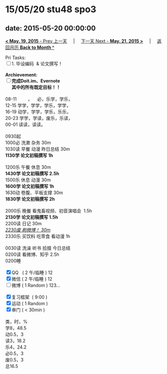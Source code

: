 # 15/05/20 stu48 spo3

date: 2015-05-20 00:00:00
---
[**< May. 19, 2015** - Prev 上一天](/lifelogs/2015/05/d19.html) &nbsp; &nbsp; | &nbsp; &nbsp; [下一天 Next - **May. 21, 2015 >**](/lifelogs/2015/05/d21.html) &nbsp; &nbsp; |  &nbsp; &nbsp; [返回月历 **Back to Month ^**](/lifelogs/2015/05/index.html)
<br/><div>Pri Tasks:<br/><input type="checkbox" />1. 毕设编码  & 论文撰写！</div><div><br/></div><div><b>Archievement:</b></div><div><b><input type="checkbox" />完成Doit.im、</b><b>Evernote</b></div><div><b>      其中的</b><b>所有</b><b>既定目标！！</b></div><div><div><br/></div>08-11         ，    必，乐学，学乐，<br/>12-15 学学，学学，学乐，学学，<br/>16-19 动学，学学，学乐，乐乐，<br/>20-23 学学，学读，废乐，乐读，</div><div>00-01 读读，读读。<br/><div><br/></div>0930起<br/>1000必 洗漱 杂务 30m</div><div>1030读 早餐 动漫 昨日总结 30m </div><div><b>1130学 论文初稿撰写 1h</b><div><br/></div>1200乐 午餐 休息 30m</div><div><b>1430学 </b><b>论文初稿撰写</b><b> 2.5h</b></div><div><div>1500乐 休息 动漫 30m</div><div><b>1600学 论文初稿撰写</b><b> 1h</b></div><div>1630动 卷腹、平板支撑 30m</div><div><b>1830学 论文初稿撰写 2h</b></div><div><br/></div>2000乐 晚餐 看鬼畜视频、初音演唱会  1.5h</div><div><b>2130学 </b><b>论文初稿撰写 1.5</b><b>h</b></div><div><div>2200读 日记 30m</div><div><u><i>2230废 刷微博！ 30m</i></u></div><div>2330乐 买饮料 吃零食 看动漫 1h</div><div><br/></div>0030读 洗澡 听书 拾掇 今日总结<br/></div><div>0200读 看微博、知乎 2.5h</div><div>0200睡</div><div><br/></div><div><input type="checkbox" checked="true" />QQ   ( 2 午/临睡 ) 12<br/><input type="checkbox" checked="true" />微信 ( 2 午/临睡 ) 12</div><div><input type="checkbox" />微博 ( 1 Random ) 123…</div><div><br/></div><div><input type="checkbox" checked="true" />复习框架  ( 9:00 ) <br/></div><div><input type="checkbox" checked="true" />运动 ( 1 Random ) </div><div><input type="checkbox" checked="true" />串门 ( < 30min ) </div><div><div><br/></div>类，时，%<br/>学8，48.5<br/>动0.5，3<br/>读3，18.2<br/>乐4，24.2<br/>必0.5，3<br/>废0.5，3<br/>总16.5</div>
